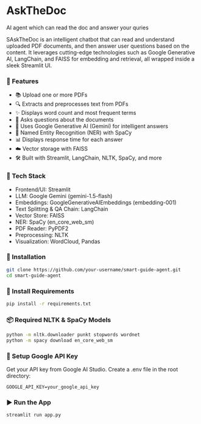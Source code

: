 # AskTheDoc
AI agent which can read the doc and answer your quries

SAskTheDoc is an intelligent chatbot that can read and understand uploaded PDF documents, and then answer user questions based on the content. It leverages cutting-edge technologies such as Google Generative AI, LangChain, and FAISS for embedding and retrieval, all wrapped inside a sleek Streamlit UI.


### 🚀 Features
- 📚 Upload one or more PDFs
- 🔍 Extracts and preprocesses text from PDFs
- ✨ Displays word count and most frequent terms
- 💬 Asks questions about the documents
- 🤖 Uses Google Generative AI (Gemini) for intelligent answers
- 🧠 Named Entity Recognition (NER) with SpaCy
- 📊 Displays response time for each answer
- ☁️ Vector storage with FAISS
- 🛠 Built with Streamlit, LangChain, NLTK, SpaCy, and more

### 🧰 Tech Stack
- Frontend/UI: Streamlit
- LLM: Google Gemini (gemini-1.5-flash)
- Embeddings: GoogleGenerativeAIEmbeddings (embedding-001)
- Text Splitting & QA Chain: LangChain
- Vector Store: FAISS
- NER: SpaCy (en_core_web_sm)
- PDF Reader: PyPDF2
- Preprocessing: NLTK
- Visualization: WordCloud, Pandas

### 📝 Installation
```bash
git clone https://github.com/your-username/smart-guide-agent.git
cd smart-guide-agent
```

### 🔧 Install Requirements
```bash
pip install -r requirements.txt
```

### 📦 Required NLTK & SpaCy Models
```bash
python -m nltk.downloader punkt stopwords wordnet
python -m spacy download en_core_web_sm
```

### 🔐 Setup Google API Key
Get your API key from Google AI Studio.
Create a .env file in the root directory:
```
GOOGLE_API_KEY=your_google_api_key
```

### ▶️ Run the App
```bash
streamlit run app.py
```